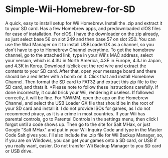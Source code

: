 # Simple-Wii-Homebrew-for-SD
A quick, easy to install setup for Wii Homebrew. Install the .zip and extract it to your SD card. Has a few Homebrew apps, and predownloaded cIOS files for ease of installation.
For cIOS, I have the downloader on the zip already, so just select base 56 on slot 249 and then base 57 on slot 250. You can use the Wad Manager on it to install USBLoaderGX as a channel, so you don't have to go to Homebrew Channel everytime. To get the homebrew channel, go to the attached link, type in your Wii's MAC address, select your version, which is 4.3U in North America, 4.3E in Europe, 4.3J in Japan, and 4.3K in Korea. Download it/click cut the red wire and extract the contents to your SD card. After that, open your message board and there should be a red letter with a bomb on it. Click that and install Homebrew Channel. Then format the SD card to FAT32 and extract this zip file to the SD card, and thats it. *Please note to follow these instructions carefully. If done incorrectly, it could brick your Wii, rendering it useless. If followed correctly, it will be fine. For YAWMM, open the app on the Homebrew Channel, and select the USB Loader GX file that should be in the root of your SD card and install it. I do not provide ISOs for games, as I do not recommend piracy, as it is a crime in most countries. If your Wii has parental controls, go to Parental Controls in the settings menu, then click I forgot until a code shows up. Then go to the site for Salt MHax, or just Google "Salt MHax" and put in your Wii Inquiry Code and type in the Master Code Salt gives you. I'll also include the .zip file for Wii Backup Manager, so, if you are on Windows, you can get your games onto a SD card, or USB if you really want, easier. Do not transfer Wii Backup Manager to you SD card or USB drive.
